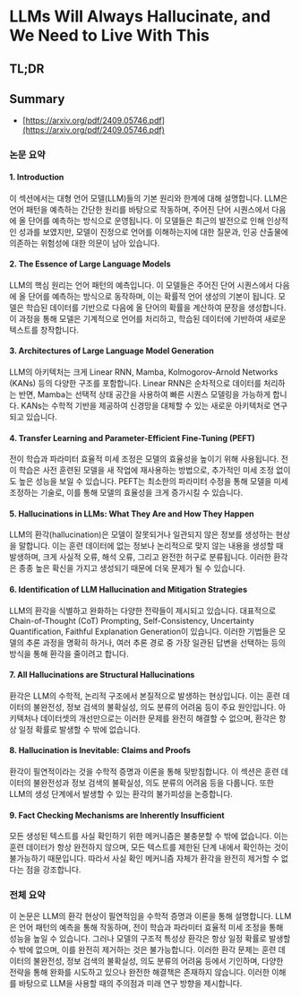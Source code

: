 # LLMs Will Always Hallucinate, and We Need to Live With This
## TL;DR
## Summary
- [https://arxiv.org/pdf/2409.05746.pdf](https://arxiv.org/pdf/2409.05746.pdf)

### 논문 요약

#### 1. Introduction
이 섹션에서는 대형 언어 모델(LLM)들의 기본 원리와 한계에 대해 설명합니다. LLM은 언어 패턴을 예측하는 간단한 원리를 바탕으로 작동하며, 주어진 단어 시퀀스에서 다음에 올 단어를 예측하는 방식으로 운영됩니다. 이 모델들은 최근의 발전으로 인해 인상적인 성과를 보였지만, 모델이 진정으로 언어를 이해하는지에 대한 질문과, 인공 산출물에 의존하는 위험성에 대한 의문이 남아 있습니다.

#### 2. The Essence of Large Language Models
LLM의 핵심 원리는 언어 패턴의 예측입니다. 이 모델들은 주어진 단어 시퀀스에서 다음에 올 단어를 예측하는 방식으로 동작하며, 이는 확률적 언어 생성의 기본이 됩니다. 모델은 학습된 데이터를 기반으로 다음에 올 단어의 확률을 계산하여 문장을 생성합니다. 이 과정을 통해 모델은 기계적으로 언어를 처리하고, 학습된 데이터에 기반하여 새로운 텍스트를 창작합니다.

#### 3. Architectures of Large Language Model Generation
LLM의 아키텍처는 크게 Linear RNN, Mamba, Kolmogorov-Arnold Networks (KANs) 등의 다양한 구조를 포함합니다. Linear RNN은 순차적으로 데이터를 처리하는 반면, Mamba는 선택적 상태 공간을 사용하여 빠른 시퀀스 모델링을 가능하게 합니다. KANs는 수학적 기반을 제공하여 신경망을 대체할 수 있는 새로운 아키텍처로 연구되고 있습니다.

#### 4. Transfer Learning and Parameter-Efficient Fine-Tuning (PEFT)
전이 학습과 파라미터 효율적 미세 조정은 모델의 효율성을 높이기 위해 사용됩니다. 전이 학습은 사전 훈련된 모델을 새 작업에 재사용하는 방법으로, 추가적인 미세 조정 없이도 높은 성능을 보일 수 있습니다. PEFT는 최소한의 파라미터 수정을 통해 모델을 미세 조정하는 기술로, 이를 통해 모델의 효율성을 크게 증가시킬 수 있습니다.

#### 5. Hallucinations in LLMs: What They Are and How They Happen
LLM의 환각(hallucination)은 모델이 잘못되거나 일관되지 않은 정보를 생성하는 현상을 말합니다. 이는 훈련 데이터에 없는 정보나 논리적으로 맞지 않는 내용을 생성할 때 발생하며, 크게 사실적 오류, 해석 오류, 그리고 완전한 허구로 분류됩니다. 이러한 환각은 종종 높은 확신을 가지고 생성되기 때문에 더욱 문제가 될 수 있습니다.

#### 6. Identification of LLM Hallucination and Mitigation Strategies
LLM의 환각을 식별하고 완화하는 다양한 전략들이 제시되고 있습니다. 대표적으로 Chain-of-Thought (CoT) Prompting, Self-Consistency, Uncertainty Quantification, Faithful Explanation Generation이 있습니다. 이러한 기법들은 모델의 추론 과정을 명확히 하거나, 여러 추론 경로 중 가장 일관된 답변을 선택하는 등의 방식을 통해 환각을 줄이려고 합니다.

#### 7. All Hallucinations are Structural Hallucinations
환각은 LLM의 수학적, 논리적 구조에서 본질적으로 발생하는 현상입니다. 이는 훈련 데이터의 불완전성, 정보 검색의 불확실성, 의도 분류의 어려움 등이 주요 원인입니다. 아키텍처나 데이터셋의 개선만으로는 이러한 문제를 완전히 해결할 수 없으며, 환각은 항상 일정 확률로 발생할 수 밖에 없습니다.

#### 8. Hallucination is Inevitable: Claims and Proofs
환각이 필연적이라는 것을 수학적 증명과 이론을 통해 뒷받침합니다. 이 섹션은 훈련 데이터의 불완전성과 정보 검색의 불확실성, 의도 분류의 어려움 등을 다룹니다. 또한 LLM의 생성 단계에서 발생할 수 있는 환각의 불가피성을 논증합니다.

#### 9. Fact Checking Mechanisms are Inherently Insufficient
모든 생성된 텍스트를 사실 확인하기 위한 메커니즘은 불충분할 수 밖에 없습니다. 이는 훈련 데이터가 항상 완전하지 않으며, 모든 텍스트를 제한된 단계 내에서 확인하는 것이 불가능하기 때문입니다. 따라서 사실 확인 메커니즘 자체가 환각을 완전히 제거할 수 없다는 점을 강조합니다.

### 전체 요약
이 논문은 LLM의 환각 현상이 필연적임을 수학적 증명과 이론을 통해 설명합니다. LLM은 언어 패턴의 예측을 통해 작동하며, 전이 학습과 파라미터 효율적 미세 조정을 통해 성능을 높일 수 있습니다. 그러나 모델의 구조적 특성상 환각은 항상 일정 확률로 발생할 수 밖에 없으며, 이를 완전히 제거하는 것은 불가능합니다. 이러한 환각 문제는 훈련 데이터의 불완전성, 정보 검색의 불확실성, 의도 분류의 어려움 등에서 기인하며, 다양한 전략을 통해 완화를 시도하고 있으나 완전한 해결책은 존재하지 않습니다. 이러한 이해를 바탕으로 LLM을 사용할 때의 주의점과 미래 연구 방향을 제시합니다.
